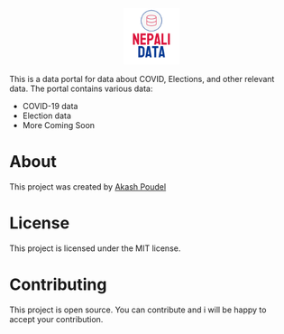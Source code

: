 <p align="center">
<img src="https://raw.githubusercontent.com/nepalidata/nepalidata.github.io/main/assets/logo.svg" height="100">
</p>

This is a data portal for data about COVID, Elections, and other relevant data.
The portal contains various data:
- COVID-19 data
- Election data
- More Coming Soon
# About
This project was created by [Akash Poudel](mailto:akashpoudelnp@gmail.com)
# License
This project is licensed under the MIT license.

# Contributing
This project is open source. You can contribute and i will be happy to accept your contribution.
